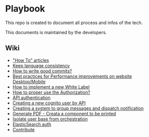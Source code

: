 # Playbook

This repo is created to document all process and infos of the tech.

This documents is maintained by the developers.

## Wiki

- ["How To" articles](https://github.com/pontte/playbook/blob/master/Wiki/README.md)
- [Keep language consistency](https://github.com/pontte/playbook/blob/master/Wiki/articles/keep_language_consistency.md)
- [How to write good commits?](https://github.com/pontte/playbook/blob/master/Wiki/articles/how_to_write_good_commits.md)
- [Best practices for Performance improvements on website Desktop/Mobile](https://github.com/pontte/playbook/blob/master/Chore/2475-8218/improve-performance-website.md)
- [How to implement a new White Label](https://github.com/pontte/playbook/blob/master/Wiki/articles/how_to_implement_whitelabel.md)
- [How to proper use the Authorization?](https://github.com/pontte/playbook/tree/master/Architecture/Torre/Authorization)
- [API authentication](https://github.com/pontte/playbook/blob/master/Chore/1366/README.md)
- [Creating a new cognito user by API](https://github.com/pontte/playbook/blob/master/Chore/2115/README.md)
- [Creating a system to group messages and dispatch notification](https://github.com/pontte/playbook/blob/master/Chore/2118/README.md)
- [Generate PDF - Creata a component to be printed](https://github.com/pontte/playbook/blob/master/Chore/2260/README.md)
- [Isolate user base from orchestration](https://github.com/pontte/playbook/blob/master/Chore/6177/README.md)
- [ElasticSearch auth](https://github.com/pontte/playbook/blob/master/Chore/7173/README.md)
- [Contribute](https://github.com/pontte/playbook/blob/master/Wiki/articles/how_to_contribute.md)
